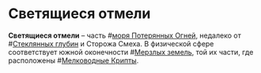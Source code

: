 # Светящиеся отмели

**Светящиеся отмели** – часть #[моря Потерянных Огней](locations/sea-of-lost-lights), недалеко от #[Стеклянных глубин](locations/glasswater-deep) и Сторожа Смеха. В физической сфере соответствует южной оконечности #[Мерзлых земель](locations/frostlands), той их части, где расположены #[Мелководные Крипты](locations/shallow-crypts).
